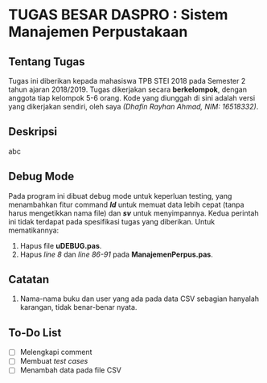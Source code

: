 # TUGAS BESAR DASPRO : Sistem Manajemen Perpustakaan

## Tentang Tugas
Tugas ini diberikan kepada mahasiswa TPB STEI 2018 pada Semester 2 tahun ajaran 2018/2019. Tugas dikerjakan secara **berkelompok**, dengan anggota tiap kelompok 5-6 orang.
Kode yang diunggah di sini adalah versi yang dikerjakan sendiri, oleh saya _(Dhafin Rayhan Ahmad, NIM: 16518332)_.

## Deskripsi
abc

## Debug Mode
Pada program ini dibuat debug mode untuk keperluan testing, yang menambahkan fitur command **_ld_** untuk memuat data lebih cepat (tanpa harus mengetikkan nama file) dan **_sv_** untuk menyimpannya. Kedua perintah ini tidak terdapat pada spesifikasi tugas yang diberikan.
Untuk mematikannya:
1. Hapus file **uDEBUG.pas**.
2. Hapus _line 8_ dan _line 86-91_ pada **ManajemenPerpus.pas**.

## Catatan
1. Nama-nama buku dan user yang ada pada data CSV sebagian hanyalah karangan, tidak benar-benar nyata.

## To-Do List
- [ ] Melengkapi comment
- [ ] Membuat _test cases_
- [ ] Menambah data pada file CSV

